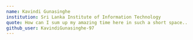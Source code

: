 ```yaml
---
name: Kavindi Gunasinghe
institution: Sri Lanka Institute of Information Technology
quote: How can I sum up my amazing time here in such a short space..
github_user: KavindiGunasinghe-97
---
```

